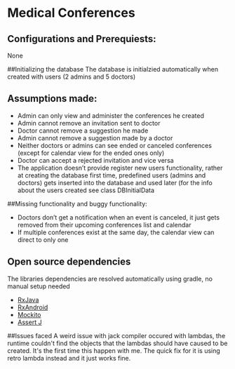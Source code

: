 # Medical Conferences
## Configurations and Prerequiests:
None

##Initializing the database
The database is initialzied automatically when created with users (2 admins and 5 doctors)

## Assumptions made:
* Admin can only view and administer the conferences he created 
* Admin cannot remove an invitation sent to doctor
* Doctor cannot remove a suggestion he made
* Admin cannot remove a suggestion made by a doctor
* Neither doctors or admins can see ended or canceled conferences (except for calendar view for the ended ones only)
* Doctor can accept a rejected invitation and vice versa
* The application doesn’t provide register new users functionality, rather at creating the database first time, predefined users (admins and doctors) gets inserted into the database and used later (for the info about the users created see class DBInitialData

##Missing functionality and buggy functionality:
* Doctors don’t get a notification when an event is canceled, it just gets removed from their upcoming conferences list and calendar
* If multiple conferences exist at the same day, the calendar view can direct to only one


## Open source dependencies
The libraries dependencies are resolved automatically using gradle, no manual setup needed
* [RxJava ](https://github.com/ReactiveX/RxJava)
* [RxAndroid](https://github.com/ReactiveX/RxAndroid)
* [Mockito](https://github.com/mockito/mockito)
* [Assert J](https://github.com/joel-costigliola/assertj-core)

##Issues faced
A weird issue with jack compiler occured with lambdas, the runtime couldn't find the objects that the lambdas should have caused to be created. It's the first time this happen with me. The quick fix for it is using retro lambda instead and it just works fine.